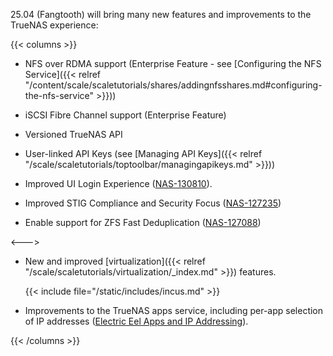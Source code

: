 &NewLine;

25.04 (Fangtooth) will bring many new features and improvements to the TrueNAS experience:

{{< columns >}}
* NFS over RDMA support (Enterprise Feature - see [Configuring the NFS Service]({{< relref "/content/scale/scaletutorials/shares/addingnfsshares.md#configuring-the-nfs-service" >}}))
  
* iSCSI Fibre Channel support (Enterprise Feature)

* Versioned TrueNAS API

* User-linked API Keys (see [Managing API Keys]({{< relref "/scale/scaletutorials/toptoolbar/managingapikeys.md" >}}))

* Improved UI Login Experience ([NAS-130810](https://ixsystems.atlassian.net/browse/NAS-130810)).

* Improved STIG Compliance and Security Focus ([NAS-127235](https://ixsystems.atlassian.net/browse/NAS-127235))

* Enable support for ZFS Fast Deduplication ([NAS-127088](https://ixsystems.atlassian.net/browse/NAS-127088))

<--->

* New and improved [virtualization]({{< relref "/scale/scaletutorials/virtualization/_index.md" >}}) features.
  
  {{< include file="/static/includes/incus.md" >}}

* Improvements to the TrueNAS apps service, including per-app selection of IP addresses ([Electric Eel Apps and IP Addressing](https://forums.truenas.com/t/electric-eel-apps-and-ip-addressing/27445)).

{{< /columns >}}
